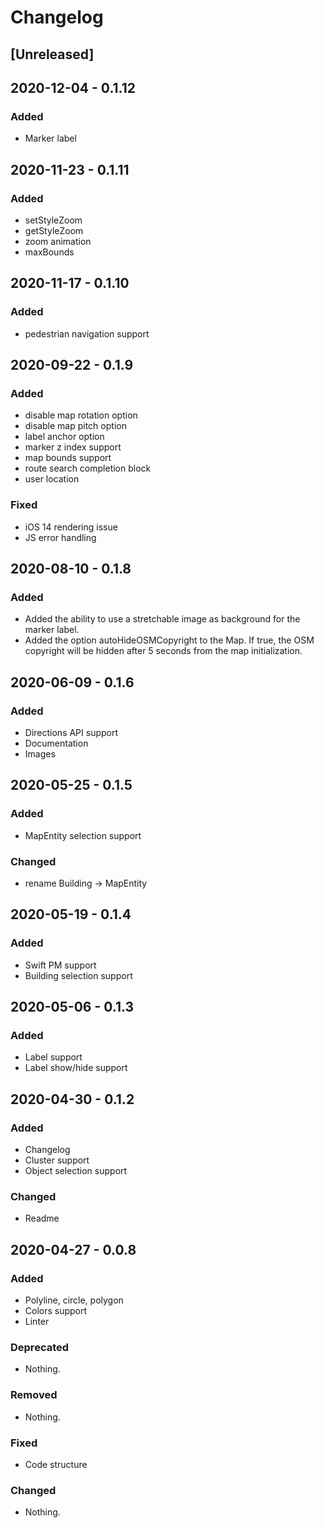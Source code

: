 # Changelog

## [Unreleased]
## 2020-12-04 - 0.1.12
### Added
- Marker label

## 2020-11-23 - 0.1.11
### Added
- setStyleZoom
- getStyleZoom
- zoom animation
- maxBounds

## 2020-11-17 - 0.1.10
### Added
- pedestrian navigation support

## 2020-09-22 - 0.1.9
### Added
- disable map rotation option
- disable map pitch option
- label anchor option
- marker z index support
- map bounds support
- route search completion block
- user location

### Fixed
- iOS 14 rendering issue
- JS error handling

## 2020-08-10 - 0.1.8
### Added
- Added the ability to use a stretchable image as background for the marker label.
- Added the option autoHideOSMCopyright to the Map. If true, the OSM copyright will be hidden after 5 seconds from the map initialization.

## 2020-06-09 - 0.1.6
### Added
- Directions API support 
- Documentation
- Images

## 2020-05-25 - 0.1.5
### Added
- MapEntity selection support 

### Changed
- rename Building -> MapEntity

## 2020-05-19 - 0.1.4

### Added
- Swift PM support
- Building selection support

## 2020-05-06 - 0.1.3

### Added
- Label support
- Label show/hide support

## 2020-04-30 - 0.1.2

### Added
- Changelog
- Cluster support
- Object selection support

### Changed
- Readme

## 2020-04-27 - 0.0.8
### Added
- Polyline, circle, polygon
- Colors support
- Linter

### Deprecated
- Nothing.

### Removed
- Nothing.

### Fixed
- Code structure

### Changed
- Nothing.

[0.1.8]: https://github.com/2gis/MapGL-iOS/compare/v0.1.7...v0.1.8
[0.1.7]: https://github.com/2gis/MapGL-iOS/compare/v0.1.6...v0.1.7
[0.1.6]: https://github.com/2gis/MapGL-iOS/compare/v0.1.5...v0.1.6
[0.1.5]: https://github.com/2gis/MapGL-iOS/compare/v0.1.4...v0.1.5
[0.1.4]: https://github.com/2gis/MapGL-iOS/compare/v0.1.3...v0.1.4
[0.1.3]: https://github.com/2gis/MapGL-iOS/compare/v0.1.2...v0.1.3
[0.1.2]: https://github.com/2gis/MapGL-iOS/compare/0.0.8...v0.1.2
[0.0.8]: https://github.com/2gis/MapGL-iOS/compare/0.0.6...0.0.8
[0.0.6]: https://github.com/2gis/MapGL-iOS/compare/0.0.5...0.0.6
[0.0.5]: https://github.com/2gis/MapGL-iOS/compare/0.0.4...0.0.5
[0.0.4]: https://github.com/2gis/MapGL-iOS/compare/0.0.3...0.0.4
[0.0.3]: https://github.com/2gis/MapGL-iOS/compare/0.0.2...0.0.3
[0.0.2]: https://github.com/2gis/MapGL-iOS/compare/0.0.1...0.0.2
